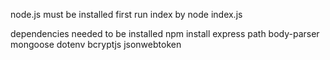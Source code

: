 node.js must be installed first run index by node index.js

dependencies needed to be installed 
npm install express path body-parser mongoose dotenv bcryptjs jsonwebtoken
